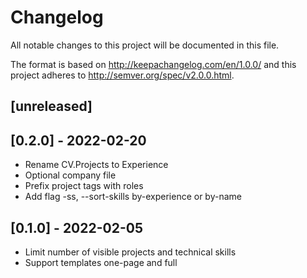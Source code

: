 # Changelog
All notable changes to this project will be documented in this file.

The format is based on http://keepachangelog.com/en/1.0.0/
and this project adheres to http://semver.org/spec/v2.0.0.html.

## [unreleased]

## [0.2.0] - 2022-02-20

- Rename CV.Projects to Experience
- Optional company file
- Prefix project tags with roles
- Add flag -ss, --sort-skills by-experience or by-name

## [0.1.0] - 2022-02-05

- Limit number of visible projects and technical skills
- Support templates one-page and full
